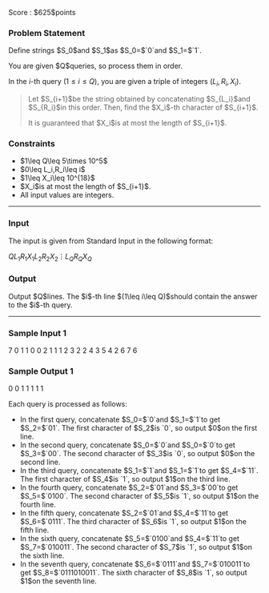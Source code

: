 
<div>

<span>

<span>

<p>
Score : $625$points
</p>

<div>

<section>

### **Problem Statement**

<p>
Define strings $S_0$and $S_1$as $S_0=$`0`and $S_1=$`1`.
</p>

<p>
You are given $Q$queries, so process them in order.

In the $i$-th query $(1\leq i\leq Q)$, you are given a triple of integers $(L_i,R_i,X_i)$.
</p>

<blockquote>

<p>
Let $S_{i+1}$be the string obtained by concatenating $S_{L_i}$and $S_{R_i}$in this order.
Then, find the $X_i$-th character of $S_{i+1}$.
</p>

<p>
It is guaranteed that $X_i$is at most the length of $S_{i+1}$.
</p>

</blockquote>

</section>

</div>

<div>

<section>

### **Constraints**

<ul>

<li>
$1\leq Q\leq 5\times 10^5$
</li>

<li>
$0\leq L_i,R_i\leq i$
</li>

<li>
$1\leq X_i\leq 10^{18}$
</li>

<li>
$X_i$is at most the length of $S_{i+1}$.
</li>

<li>
All input values are integers.
</li>

</ul>

</section>

</div>

---

<div>

<div>

<section>

### **Input**

<p>
The input is given from Standard Input in the following format:
</p>

<div>

$Q$$L_1$$R_1$$X_1$$L_2$$R_2$$X_2$$\vdots$$L_Q$$R_Q$$X_Q$
</div>

</section>

</div>

<div>

<section>

### **Output**

<p>
Output $Q$lines.
The $i$-th line $(1\leq i\leq Q)$should contain the answer to the $i$-th query.
</p>

</section>

</div>

</div>

---

<div>

<section>

### **Sample Input 1**

<div>

7
0 1 1
0 0 2
1 1 1
2 3 2
2 4 3
5 4 2
6 7 6

</div>

</section>

</div>

<div>

<section>

### **Sample Output 1**

<div>

0
0
1
1
1
1
1

</div>

<p>
Each query is processed as follows:
</p>

<ul>

<li>
In the first query, concatenate $S_0=$`0`and $S_1=$`1`to get $S_2=$`01`. The first character of $S_2$is `0`, so output $0$on the first line.
</li>

<li>
In the second query, concatenate $S_0=$`0`and $S_0=$`0`to get $S_3=$`00`. The second character of $S_3$is `0`, so output $0$on the second line.
</li>

<li>
In the third query, concatenate $S_1=$`1`and $S_1=$`1`to get $S_4=$`11`. The first character of $S_4$is `1`, so output $1$on the third line.
</li>

<li>
In the fourth query, concatenate $S_2=$`01`and $S_3=$`00`to get $S_5=$`0100`. The second character of $S_5$is `1`, so output $1$on the fourth line.
</li>

<li>
In the fifth query, concatenate $S_2=$`01`and $S_4=$`11`to get $S_6=$`0111`. The third character of $S_6$is `1`, so output $1$on the fifth line.
</li>

<li>
In the sixth query, concatenate $S_5=$`0100`and $S_4=$`11`to get $S_7=$`010011`. The second character of $S_7$is `1`, so output $1$on the sixth line.
</li>

<li>
In the seventh query, concatenate $S_6=$`0111`and $S_7=$`010011`to get $S_8=$`0111010011`. The sixth character of $S_8$is `1`, so output $1$on the seventh line.
</li>

</ul>

</section>

</div>

</span>

</span>

</div>
